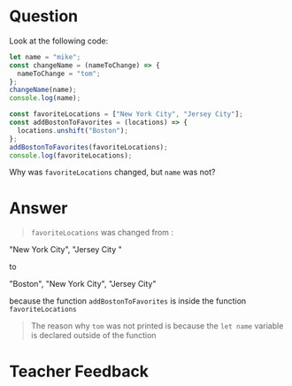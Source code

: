 # Question

Look at the following code:

```js
let name = "mike";
const changeName = (nameToChange) => {
  nameToChange = "tom";
};
changeName(name);
console.log(name);

const favoriteLocations = ["New York City", "Jersey City"];
const addBostonToFavorites = (locations) => {
  locations.unshift("Boston");
};
addBostonToFavorites(favoriteLocations);
console.log(favoriteLocations);
```

Why was `favoriteLocations` changed, but `name` was not?

# Answer
> `favoriteLocations` was changed from :

"New York City", "Jersey City " 

to

"Boston", "New York City", "Jersey City" 

because the function `addBostonToFavorites` is inside the function `favoriteLocations`

> The reason why `tom` was not printed is because the `let name` variable is declared outside of the function

# Teacher Feedback
